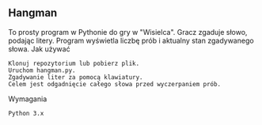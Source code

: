 ## Hangman

To prosty program w Pythonie do gry w "Wisielca". Gracz zgaduje słowo, podając litery. Program wyświetla liczbę prób i aktualny stan zgadywanego słowa.
Jak używać

    Klonuj repozytorium lub pobierz plik.
    Uruchom hangman.py.
    Zgadywanie liter za pomocą klawiatury.
    Celem jest odgadnięcie całego słowa przed wyczerpaniem prób.

Wymagania

    Python 3.x
